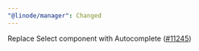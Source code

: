 ```yaml
---
"@linode/manager": Changed
---
```


Replace Select component with Autocomplete ([#11245](https://github.com/linode/manager/pull/11245))
